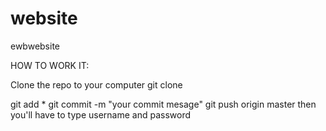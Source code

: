 website
=======

ewbwebsite

HOW TO WORK IT:

Clone the repo to your computer
git clone <link>

git add * 
git commit -m "your commit mesage"
git push origin master
    then you'll have to type username and password
